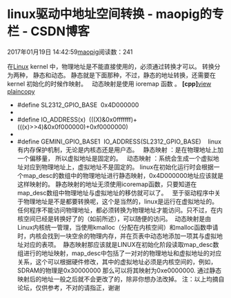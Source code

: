# linux驱动中地址空间转换 - maopig的专栏 - CSDN博客
2017年01月19日 14:42:59[maopig](https://me.csdn.net/maopig)阅读数：241

在[Linux](http://lib.csdn.net/base/linux) kernel 中，物理地址是不能直接使用的，必须通过转换才可以。
转换分为两种， 静态和动态。
静态就是下面那种，不过，静态的地址转换，还需要在kernel 初始化的时候作映射。  
动态映射是使用 ioremap 函数 。
**[cpp]**[view
 plain](http://blog.csdn.net/cjsycyl/article/details/9212309#)[copy](http://blog.csdn.net/cjsycyl/article/details/9212309#)
- #define SL2312_GPIO_BASE  0x4D000000  
- 
- #define IO_ADDRESS(x)  (((X)&0x0fffffff)+(((x)>>4)&0x0f000000)+0xf0000000)   
- 
- #define GEMINI_GPIO_BASE1  IO_ADDRESS(SL2312_GPIO_BASE)   
linux 有内存保护机制，无论是内核态还是用户态。  
静态映射 ：是在物理地址上加一个偏移量， 所以虚拟地址是固定的。  
动态映射 ：系统会生成一个虚拟地址对应到物理地址上，虚拟地址不是固定的。
linux在初始化运行时会根据一个map_desc的数组中的物理地址进行静态映射，0x4D000000地址应该就是这样映射的。
静态映射的地址无须使用icoremap函数，只要知道在map_desc数组中物理地址与虚拟地址的移仿就可以了。  
至于驱动程序中关于物理地址是不是都要转换呢，这个是当然的，linux是运行在虚拟地址的。
任何程序不能访问物理地址，都必须转换为物理地址才能访问。只不过，在内核空间已经是转换好了的（如前所述），可以随便的访问。 
动态映射是由Linux内核统一管理，当使用kmalloc（分配在内核空间）和malloc函数申请时，内核会找到一块空余的物理内存，并在页表中动态地添加一项其与虚拟地址对应的表项。 
静态映射那应该就是LINUX在初始化阶段读取map_desc数组进行的地址映射，map_desc中包括了一对对的物理地址和虚拟地址的对应关系，这个可以根据硬件修改，其中的虚拟地址必须是内核空间的，例如，SDRAM的物理是0x30000000 那么可以将其映射为0xe0000000. 通过静态映射后的地址一般之后就不会更改了的，除非你想办法改掉。
注：以上均摘自论坛，仅供参考，不对的请指正，谢谢
